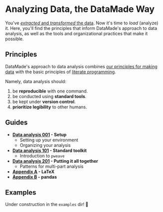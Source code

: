 # Analyzing Data, the DataMade Way

You've [_extracted_ and _transformed_ the data](https://github.com/datamade/data-making-guidelines).
Now it's time to _load_ (analyze) it. Here, you'll find the principles that
inform DataMade's approach to data analysis, as well as the tools and
organizational practices that make it possible.

## Principles

DataMade's approach to data analysis combines [our principles for making data](https://github.com/datamade/data-making-guidelines#basic-principles)
with the basic principles of [literate programming](https://en.wikipedia.org/wiki/Literate_programming).

Namely, data analysis should:

1. be **reproducible** with one command.
2. be conducted using **standard tools**.
3. be kept under **version control**.
4. **prioritize legibility** to other humans.

## Guides

- **[Data analysis 001](/001-setting-up.md) - Setup**
  - Setting up your environment
  - Organizing your analysis
- **[Data analysis 101](/101-intro-to-pweave.md) - Standard toolkit**
  - Introduction to `pweave`
- **[Data analysis 201](/201-multi-part-patterns.md) - Putting it all together**
  - Patterns for multi-part analysis
- **[Appendix A](/appendix_a-latex.md) - LaTeX**
- **[Appendix B](/appendix_b-pandas.md) - pandas**

## Examples

Under construction in the `examples` dir! 👷